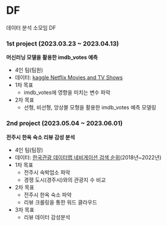 # DF
데이터 분석 소모임 DF

### 1st project (2023.03.23 ~ 2023.04.13)
**머신러닝 모델을 활용한 imdb_votes 예측**
- 4인 팀(팀원)
- 데이터: [kaggle Netflix Movies and TV Shows](https://www.kaggle.com/datasets/dgoenrique/netflix-movies-and-tv-shows)
- 1차 목표
  - imdb_votes에 영향을 미치는 변수 파악
- 2차 목표
  - 선형, 비선형, 앙상블 모형을 활용한 imdb_votes 예측 모델링



### 2nd project (2023.05.04 ~ 2023.06.01)
**전주시 한옥 숙소 리뷰 감성 분석**
- 4인 팀(팀장)
- 데이터: [한국관광 데이터랩 네비게이션 검색 순위](https://datalab.visitkorea.or.kr/datalab/portal/main/getMainForm.do)(2018년~2022년)
- 1차 목표
  - 전주시 숙박업소 파악
  - 경쟁 도시(경주시)와의 관광지 수 비교
- 2차 목표
  - 전주시 한옥 숙소 파악
  - 리뷰 크롤링을 통한 워드 클라우드
- 3차 목표
  - 리뷰 데이터 감성분석

